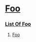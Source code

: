 # [Foo](#foo)

  
### [List Of Foo](#list-of-foo)  
  
1.  [Foo][1]  


[1]: http://localhost/sub-1/#foo-bar "Foo"
